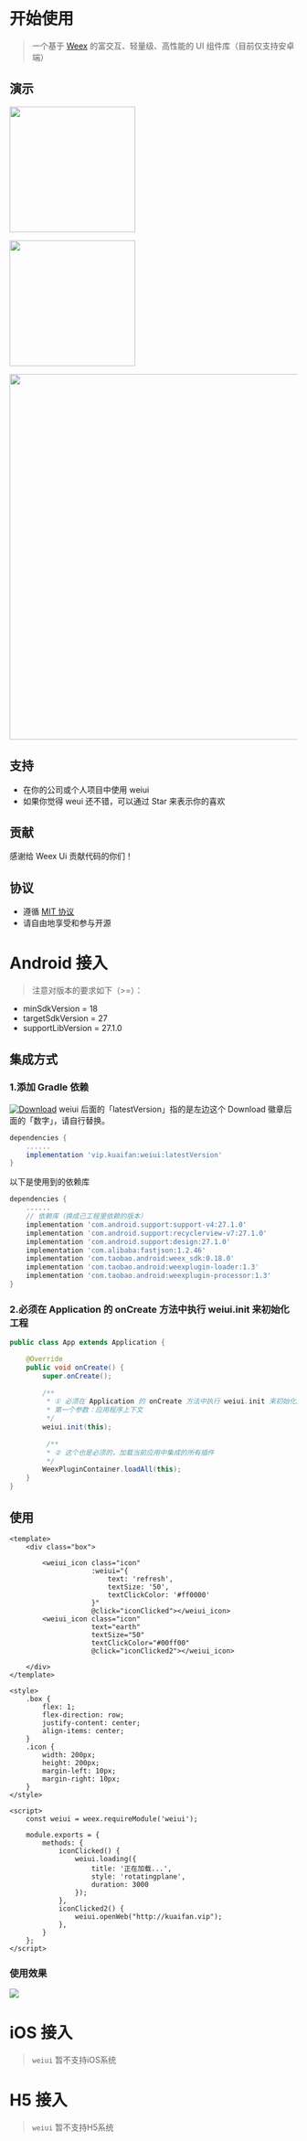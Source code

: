 # 开始使用

> 一个基于 [Weex](https://github.com/apache/incubator-weex) 的富交互、轻量级、高性能的 UI 组件库（目前仅支持安卓端）

## 演示

<a href="http://kuaifan.vip/weiui/app/android.apk" target="_blank"><img src="http://kuaifan.vip/weiui/app/android.png" width="220px"></a>

<a href="javascript:alert('iOS玩命开发中，请下载Android体验！');"><img src="http://kuaifan.vip/weiui/app/ios.png" width="220px"></a>

<img src="http://kuaifan.vip/weiui/app/demo.png" width="640px">

## 支持

* 在你的公司或个人项目中使用 weiui
* 如果你觉得 weui 还不错，可以通过 Star 来表示你的喜欢

## 贡献

感谢给 Weex Ui 贡献代码的你们！

## 协议

* 遵循 [MIT 协议](http://opensource.org/licenses/MIT)
* 请自由地享受和参与开源

# Android 接入

> 注意对版本的要求如下（>=）：

* minSdkVersion  = 18
* targetSdkVersion = 27
* supportLibVersion = 27.1.0

## 集成方式

### 1.添加 Gradle 依赖
[![Download](https://api.bintray.com/packages/kuaifan/maven/weiui/images/download.svg)](https://bintray.com/kuaifan/maven/weiui/_latestVersion) weiui 后面的「latestVersion」指的是左边这个 Download 徽章后面的「数字」，请自行替换。

```groovy
dependencies {
    ......
    implementation 'vip.kuaifan:weiui:latestVersion'
}
```

以下是使用到的依赖库
```groovy
dependencies {
    ......
    // 依赖库（换成己工程里依赖的版本）
    implementation 'com.android.support:support-v4:27.1.0'
    implementation 'com.android.support:recyclerview-v7:27.1.0'
    implementation 'com.android.support:design:27.1.0'
    implementation 'com.alibaba:fastjson:1.2.46'
    implementation 'com.taobao.android:weex_sdk:0.18.0'
    implementation 'com.taobao.android:weexplugin-loader:1.3'
    implementation 'com.taobao.android:weexplugin-processor:1.3'
}
```

### 2.必须在 Application 的 onCreate 方法中执行 weiui.init 来初始化工程

```java
public class App extends Application {

    @Override
    public void onCreate() {
        super.onCreate();
        
        /**
         * ① 必须在 Application 的 onCreate 方法中执行 weiui.init 来初始化工程
         * 第一个参数：应用程序上下文
         */
        weiui.init(this);
        
         /**
         * ② 这个也是必须的，加载当前应用中集成的所有插件
         */
        WeexPluginContainer.loadAll(this);
    }
}
```
## 使用

```vue
<template>
    <div class="box">

        <weiui_icon class="icon"
                    :weiui="{
                        text: 'refresh',
                        textSize: '50',
                        textClickColor: '#ff0000'
                    }"
                    @click="iconClicked"></weiui_icon>
        <weiui_icon class="icon"
                    text="earth"
                    textSize="50"
                    textClickColor="#00ff00"
                    @click="iconClicked2"></weiui_icon>

    </div>
</template>

<style>
    .box {
        flex: 1;
        flex-direction: row;
        justify-content: center;
        align-items: center;
    }
    .icon {
        width: 200px;
        height: 200px;
        margin-left: 10px;
        margin-right: 10px;
    }
</style>

<script>
    const weiui = weex.requireModule('weiui');

    module.exports = {
        methods: {
            iconClicked() {
                weiui.loading({
                    title: '正在加载...',
                    style: 'rotatingplane',
                    duration: 3000
                });
            },
            iconClicked2() {
                weiui.openWeb("http://kuaifan.vip");
            },
        }
    };
</script>
```

### 使用效果

![](http://kuaifan.vip/weiui/document/start/media/ezgif-5-c26b50f717.gif)

# iOS 接入
> `weiui` 暂不支持iOS系统

# H5 接入
> `weiui` 暂不支持H5系统


